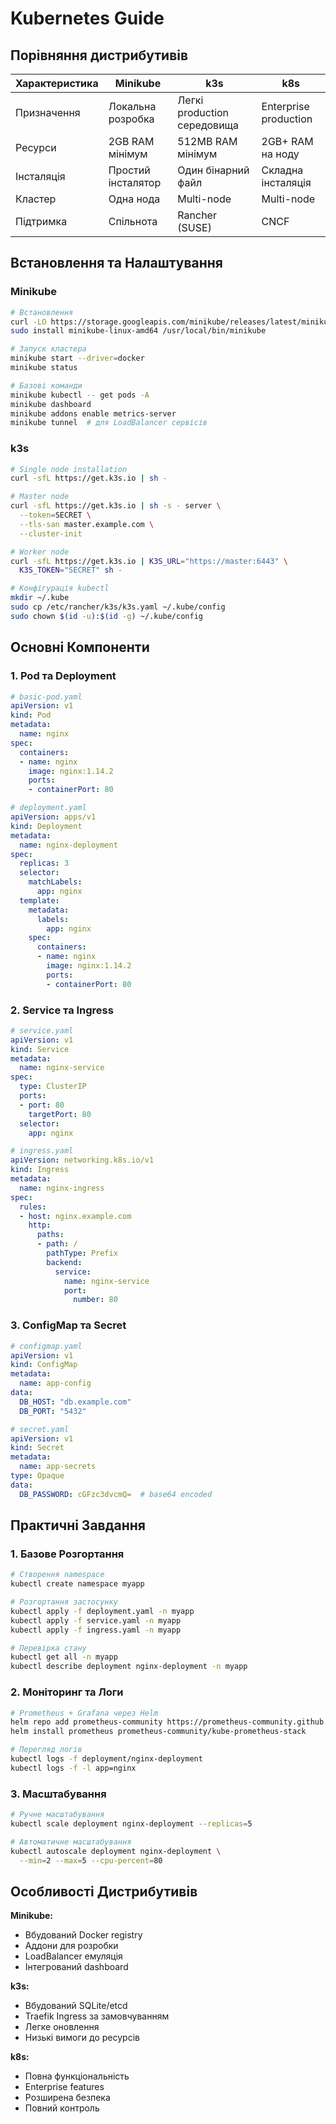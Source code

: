 # Kubernetes Guide

## Порівняння дистрибутивів

| Характеристика | Minikube | k3s | k8s |
|----------------|----------|-----|-----|
| Призначення | Локальна розробка | Легкі production середовища | Enterprise production |
| Ресурси | 2GB RAM мінімум | 512MB RAM мінімум | 2GB+ RAM на ноду |
| Інсталяція | Простий інсталятор | Один бінарний файл | Складна інсталяція |
| Кластер | Одна нода | Multi-node | Multi-node |
| Підтримка | Спільнота | Rancher (SUSE) | CNCF |

## Встановлення та Налаштування

### Minikube
```bash
# Встановлення
curl -LO https://storage.googleapis.com/minikube/releases/latest/minikube-linux-amd64
sudo install minikube-linux-amd64 /usr/local/bin/minikube

# Запуск кластера
minikube start --driver=docker
minikube status

# Базові команди
minikube kubectl -- get pods -A
minikube dashboard
minikube addons enable metrics-server
minikube tunnel  # для LoadBalancer сервісів
```

### k3s
```bash
# Single node installation
curl -sfL https://get.k3s.io | sh -

# Master node
curl -sfL https://get.k3s.io | sh -s - server \
  --token=SECRET \
  --tls-san master.example.com \
  --cluster-init

# Worker node
curl -sfL https://get.k3s.io | K3S_URL="https://master:6443" \
  K3S_TOKEN="SECRET" sh -

# Конфігурація kubectl
mkdir ~/.kube
sudo cp /etc/rancher/k3s/k3s.yaml ~/.kube/config
sudo chown $(id -u):$(id -g) ~/.kube/config
```

## Основні Компоненти

### 1. Pod та Deployment
```yaml
# basic-pod.yaml
apiVersion: v1
kind: Pod
metadata:
  name: nginx
spec:
  containers:
  - name: nginx
    image: nginx:1.14.2
    ports:
    - containerPort: 80

# deployment.yaml
apiVersion: apps/v1
kind: Deployment
metadata:
  name: nginx-deployment
spec:
  replicas: 3
  selector:
    matchLabels:
      app: nginx
  template:
    metadata:
      labels:
        app: nginx
    spec:
      containers:
      - name: nginx
        image: nginx:1.14.2
        ports:
        - containerPort: 80
```

### 2. Service та Ingress
```yaml
# service.yaml
apiVersion: v1
kind: Service
metadata:
  name: nginx-service
spec:
  type: ClusterIP
  ports:
  - port: 80
    targetPort: 80
  selector:
    app: nginx

# ingress.yaml
apiVersion: networking.k8s.io/v1
kind: Ingress
metadata:
  name: nginx-ingress
spec:
  rules:
  - host: nginx.example.com
    http:
      paths:
      - path: /
        pathType: Prefix
        backend:
          service:
            name: nginx-service
            port:
              number: 80
```

### 3. ConfigMap та Secret
```yaml
# configmap.yaml
apiVersion: v1
kind: ConfigMap
metadata:
  name: app-config
data:
  DB_HOST: "db.example.com"
  DB_PORT: "5432"

# secret.yaml
apiVersion: v1
kind: Secret
metadata:
  name: app-secrets
type: Opaque
data:
  DB_PASSWORD: cGFzc3dvcmQ=  # base64 encoded
```

## Практичні Завдання

### 1. Базове Розгортання
```bash
# Створення namespace
kubectl create namespace myapp

# Розгортання застосунку
kubectl apply -f deployment.yaml -n myapp
kubectl apply -f service.yaml -n myapp
kubectl apply -f ingress.yaml -n myapp

# Перевірка стану
kubectl get all -n myapp
kubectl describe deployment nginx-deployment -n myapp
```

### 2. Моніторинг та Логи
```bash
# Prometheus + Grafana через Helm
helm repo add prometheus-community https://prometheus-community.github.io/helm-charts
helm install prometheus prometheus-community/kube-prometheus-stack

# Перегляд логів
kubectl logs -f deployment/nginx-deployment
kubectl logs -f -l app=nginx
```

### 3. Масштабування
```bash
# Ручне масштабування
kubectl scale deployment nginx-deployment --replicas=5

# Автоматичне масштабування
kubectl autoscale deployment nginx-deployment \
  --min=2 --max=5 --cpu-percent=80
```

## Особливості Дистрибутивів

**Minikube:**
- Вбудований Docker registry
- Аддони для розробки
- LoadBalancer емуляція
- Інтегрований dashboard

**k3s:**
- Вбудований SQLite/etcd
- Traefik Ingress за замовчуванням
- Легке оновлення
- Низькі вимоги до ресурсів

**k8s:**
- Повна функціональність
- Enterprise features
- Розширена безпека
- Повний контроль